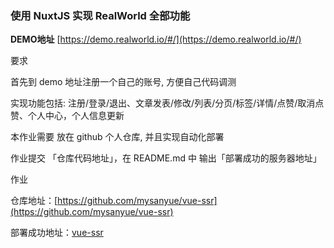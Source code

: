 ### 使用 NuxtJS 实现 RealWorld 全部功能

**DEMO地址**   [https://demo.realworld.io/#/](https://demo.realworld.io/#/)

要求

首先到 demo 地址注册一个自己的账号, 方便自己代码调测

实现功能包括: 注册/登录/退出、文章发表/修改/列表/分页/标签/详情/点赞/取消点赞、个人中心，个人信息更新

本作业需要 放在 github 个人仓库, 并且实现自动化部署

作业提交 「仓库代码地址」，在 README.md 中 输出「部署成功的服务器地址」



作业

仓库地址：[https://github.com/mysanyue/vue-ssr](https://github.com/mysanyue/vue-ssr)

部署成功地址：[vue-ssr](http://117.50.62.5:8181/)
